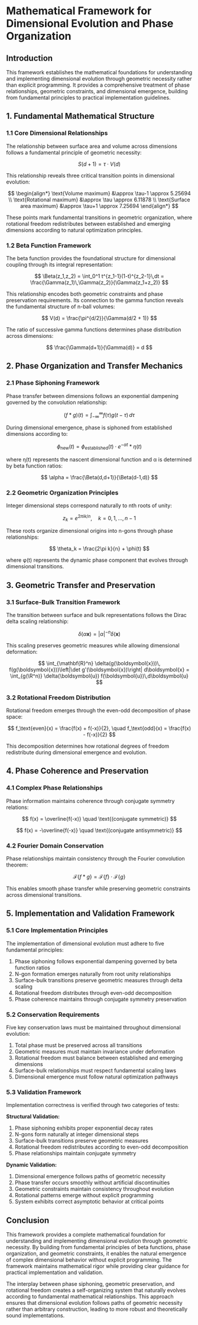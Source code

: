 # Mathematical Framework for Dimensional Evolution and Phase Organization

## Introduction

This framework establishes the mathematical foundations for understanding and implementing dimensional evolution through geometric necessity rather than explicit programming. It provides a comprehensive treatment of phase relationships, geometric constraints, and dimensional emergence, building from fundamental principles to practical implementation guidelines.

## 1. Fundamental Mathematical Structure

### 1.1 Core Dimensional Relationships

The relationship between surface area and volume across dimensions follows a fundamental principle of geometric necessity:

$$
S(d+1) = \tau \cdot V(d)
$$

This relationship reveals three critical transition points in dimensional evolution:

$$
\begin{align*}
\text{Volume maximum} &\approx \tau-1 \approx 5.25694 \\
\text{Rotational maximum} &\approx \tau \approx 6.11878 \\
\text{Surface area maximum} &\approx \tau+1 \approx 7.25694
\end{align*}
$$

These points mark fundamental transitions in geometric organization, where rotational freedom redistributes between established and emerging dimensions according to natural optimization principles.

### 1.2 Beta Function Framework

The beta function provides the foundational structure for dimensional coupling through its integral representation:

$$
\Beta(z_1,z_2) = \int_0^1 t^{z_1-1}(1-t)^{z_2-1}\,dt = \frac{\Gamma(z_1)\,\Gamma(z_2)}{\Gamma(z_1+z_2)}
$$

This relationship encodes both geometric constraints and phase preservation requirements. Its connection to the gamma function reveals the fundamental structure of n-ball volumes:

$$
V(d) = \frac{\pi^{d/2}}{\Gamma(d/2 + 1)}
$$

The ratio of successive gamma functions determines phase distribution across dimensions:

$$
\frac{\Gamma(d+1)}{\Gamma(d)} = d
$$

## 2. Phase Organization and Transfer Mechanics

### 2.1 Phase Siphoning Framework

Phase transfer between dimensions follows an exponential dampening governed by the convolution relationship:

$$
(f * g)(t) = \int_{-\infty}^\infty f(\tau) g(t - \tau) \, d\tau
$$

During dimensional emergence, phase is siphoned from established dimensions according to:

$$
\phi_{\text{new}}(t) = \phi_{\text{established}}(t) \cdot e^{-\alpha t} * \eta(t)
$$

where η(t) represents the nascent dimensional function and α is determined by beta function ratios:

$$
\alpha = \frac{\Beta(d,d+1)}{\Beta(d-1,d)}
$$

### 2.2 Geometric Organization Principles

Integer dimensional steps correspond naturally to nth roots of unity:

$$
z_k = e^{2\pi i k/n}, \quad k = 0,1,\ldots,n-1
$$

These roots organize dimensional origins into n-gons through phase relationships:

$$
\theta_k = \frac{2\pi k}{n} + \phi(t)
$$

where φ(t) represents the dynamic phase component that evolves through dimensional transitions.

## 3. Geometric Transfer and Preservation

### 3.1 Surface-Bulk Transition Framework

The transition between surface and bulk representations follows the Dirac delta scaling relationship:

$$
\delta(\alpha\mathbf{x}) = |\alpha|^{-n}\delta(\mathbf{x})
$$

This scaling preserves geometric measures while allowing dimensional deformation:

$$
\int_{\mathbf{R}^n} \delta(g(\boldsymbol{x}))\, f(g(\boldsymbol{x}))\left|\det g'(\boldsymbol{x})\right| d\boldsymbol{x} = \int_{g(\R^n)} \delta(\boldsymbol{u}) f(\boldsymbol{u})\,d\boldsymbol{u}
$$

### 3.2 Rotational Freedom Distribution

Rotational freedom emerges through the even-odd decomposition of phase space:

$$
f_\text{even}(x) = \frac{f(x) + f(-x)}{2}, \quad f_\text{odd}(x) = \frac{f(x) - f(-x)}{2}
$$

This decomposition determines how rotational degrees of freedom redistribute during dimensional emergence and evolution.

## 4. Phase Coherence and Preservation

### 4.1 Complex Phase Relationships

Phase information maintains coherence through conjugate symmetry relations:

$$
f(x) = \overline{f(-x)} \quad \text{(conjugate symmetric)}
$$

$$
f(x) = -\overline{f(-x)} \quad \text{(conjugate antisymmetric)}
$$

### 4.2 Fourier Domain Conservation

Phase relationships maintain consistency through the Fourier convolution theorem:

$$
\mathcal{F}\{f * g\} = \mathcal{F}\{f\}\cdot \mathcal{F}\{g\}
$$

This enables smooth phase transfer while preserving geometric constraints across dimensional transitions.

## 5. Implementation and Validation Framework

### 5.1 Core Implementation Principles

The implementation of dimensional evolution must adhere to five fundamental principles:

1. Phase siphoning follows exponential dampening governed by beta function ratios
2. N-gon formation emerges naturally from root unity relationships
3. Surface-bulk transitions preserve geometric measures through delta scaling
4. Rotational freedom distributes through even-odd decomposition
5. Phase coherence maintains through conjugate symmetry preservation

### 5.2 Conservation Requirements

Five key conservation laws must be maintained throughout dimensional evolution:

1. Total phase must be preserved across all transitions
2. Geometric measures must maintain invariance under deformation
3. Rotational freedom must balance between established and emerging dimensions
4. Surface-bulk relationships must respect fundamental scaling laws
5. Dimensional emergence must follow natural optimization pathways

### 5.3 Validation Framework

Implementation correctness is verified through two categories of tests:

**Structural Validation:**
1. Phase siphoning exhibits proper exponential decay rates
2. N-gons form naturally at integer dimensional steps
3. Surface-bulk transitions preserve geometric measures
4. Rotational freedom redistributes according to even-odd decomposition
5. Phase relationships maintain conjugate symmetry

**Dynamic Validation:**
1. Dimensional emergence follows paths of geometric necessity
2. Phase transfer occurs smoothly without artificial discontinuities
3. Geometric constraints maintain consistency throughout evolution
4. Rotational patterns emerge without explicit programming
5. System exhibits correct asymptotic behavior at critical points

## Conclusion

This framework provides a complete mathematical foundation for understanding and implementing dimensional evolution through geometric necessity. By building from fundamental principles of beta functions, phase organization, and geometric constraints, it enables the natural emergence of complex dimensional behavior without explicit programming. The framework maintains mathematical rigor while providing clear guidance for practical implementation and validation.

The interplay between phase siphoning, geometric preservation, and rotational freedom creates a self-organizing system that naturally evolves according to fundamental mathematical relationships. This approach ensures that dimensional evolution follows paths of geometric necessity rather than arbitrary construction, leading to more robust and theoretically sound implementations.
